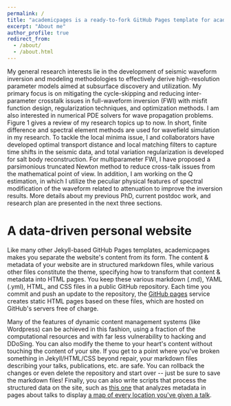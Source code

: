 ```yaml
---
permalink: /
title: "academicpages is a ready-to-fork GitHub Pages template for academic personal websites"
excerpt: "About me"
author_profile: true
redirect_from: 
  - /about/
  - /about.html
---
```


My general research interests lie in the development of seismic waveform inversion and modeling
methodologies to effectively derive high-resolution parameter models aimed at subsurface discovery and
utilization. My primary focus is on mitigating the cycle-skipping and reducing inter-parameter crosstalk issues 
in full-waveform inversion (FWI) with misfit function design, regularization techniques, and
optimization methods. I am also interested in numerical PDE solvers for wave propagation problems.
Figure 1 gives a review of my research topics up to now. In short, finite difference and spectral element
methods are used for wavefield simulation in my research. To tackle the local minima issue, I and
collaborators have developed optimal transport distance and local matching filters to capture time shifts
in the seismic data, and total variation regularization is developed for salt body reconstruction. For
multiparameter FWI, I have proposed a parsimonious truncated Newton method to reduce cross-talk
issues from the mathematical point of view. In addition, I am working on the Q estimation, in which I
utilize the peculiar physical features of spectral modification of the waveform related to attenuation to
improve the inversion results. More details about my previous PhD, current postdoc work, and research
plan are presented in the next three sections.

A data-driven personal website
======
Like many other Jekyll-based GitHub Pages templates, academicpages makes you separate the website's content from its form. The content & metadata of your website are in structured markdown files, while various other files constitute the theme, specifying how to transform that content & metadata into HTML pages. You keep these various markdown (.md), YAML (.yml), HTML, and CSS files in a public GitHub repository. Each time you commit and push an update to the repository, the [GitHub pages](https://pages.github.com/) service creates static HTML pages based on these files, which are hosted on GitHub's servers free of charge.

Many of the features of dynamic content management systems (like Wordpress) can be achieved in this fashion, using a fraction of the computational resources and with far less vulnerability to hacking and DDoSing. You can also modify the theme to your heart's content without touching the content of your site. If you get to a point where you've broken something in Jekyll/HTML/CSS beyond repair, your markdown files describing your talks, publications, etc. are safe. You can rollback the changes or even delete the repository and start over -- just be sure to save the markdown files! Finally, you can also write scripts that process the structured data on the site, such as [this one](https://github.com/academicpages/academicpages.github.io/blob/master/talkmap.ipynb) that analyzes metadata in pages about talks to display [a map of every location you've given a talk](https://academicpages.github.io/talkmap.html).

 
